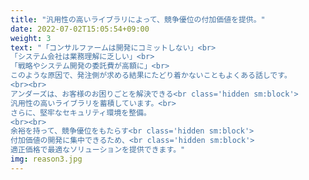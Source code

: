 ```yaml
---
title: "汎用性の高いライブラリによって、競争優位の付加価値を提供。"
date: 2022-07-02T15:05:54+09:00
weight: 3
text: "「コンサルファームは開発にコミットしない」<br>
「システム会社は業務理解に乏しい」<br>
「戦略やシステム開発の委託費が高額に」<br>
このような原因で、発注側が求める結果にたどり着かないこともよくある話しです。
<br><br>
アンダーズは、お客様のお困りごとを解決できる<br class='hidden sm:block'>
汎用性の高いライブラリを蓄積しています。<br> 
さらに、堅牢なセキュリティ環境を整備。
<br><br>
余裕を持って、競争優位をもたらす<br class='hidden sm:block'>
付加価値の開発に集中できるため、<br class='hidden sm:block'>
適正価格で最適なソリューションを提供できます。"
img: reason3.jpg
---
```

